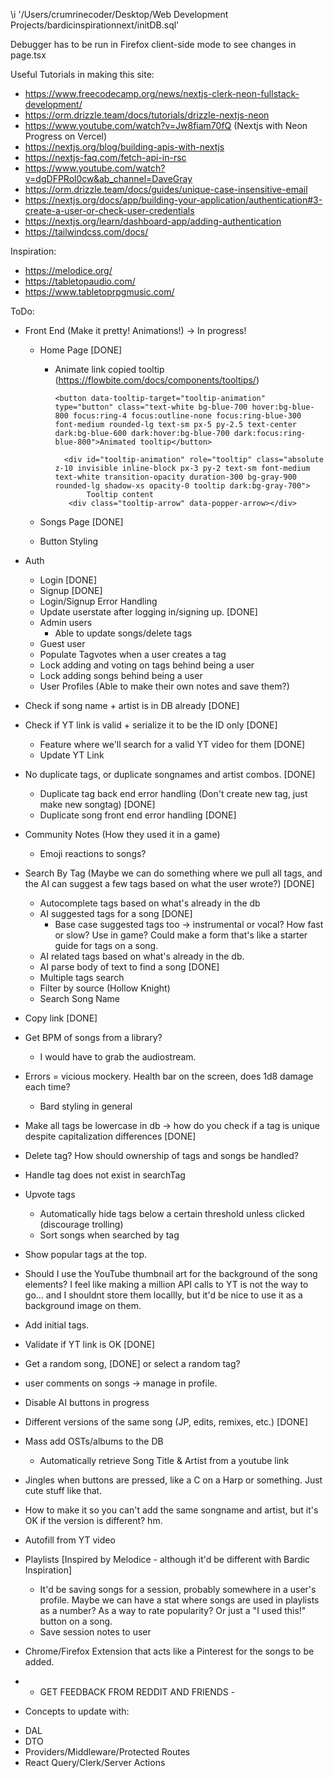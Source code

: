 \i '/Users/crumrinecoder/Desktop/Web Development Projects/bardicinspirationnext/initDB.sql'

Debugger has to be run in Firefox client-side mode to see changes in page.tsx

Useful Tutorials in making this site:

- https://www.freecodecamp.org/news/nextjs-clerk-neon-fullstack-development/
- https://orm.drizzle.team/docs/tutorials/drizzle-nextjs-neon
- https://www.youtube.com/watch?v=Jw8fiam70fQ (Nextjs with Neon Progress on Vercel)
- https://nextjs.org/blog/building-apis-with-nextjs
- https://nextjs-faq.com/fetch-api-in-rsc
- https://www.youtube.com/watch?v=dgDFPRol0cw&ab_channel=DaveGray
- https://orm.drizzle.team/docs/guides/unique-case-insensitive-email
- https://nextjs.org/docs/app/building-your-application/authentication#3-create-a-user-or-check-user-credentials
- https://nextjs.org/learn/dashboard-app/adding-authentication
- https://tailwindcss.com/docs/

Inspiration:

- https://melodice.org/
- https://tabletopaudio.com/
- https://www.tabletoprpgmusic.com/

ToDo:

- Front End (Make it pretty! Animations!)
  -> In progress!

  - Home Page [DONE]

    - Animate link copied tooltip (https://flowbite.com/docs/components/tooltips/)

      ```
      <button data-tooltip-target="tooltip-animation" type="button" class="text-white bg-blue-700 hover:bg-blue-800 focus:ring-4 focus:outline-none focus:ring-blue-300 font-medium rounded-lg text-sm px-5 py-2.5 text-center dark:bg-blue-600 dark:hover:bg-blue-700 dark:focus:ring-blue-800">Animated tooltip</button>

        <div id="tooltip-animation" role="tooltip" class="absolute z-10 invisible inline-block px-3 py-2 text-sm font-medium text-white transition-opacity duration-300 bg-gray-900 rounded-lg shadow-xs opacity-0 tooltip dark:bg-gray-700">
             Tooltip content
         <div class="tooltip-arrow" data-popper-arrow></div>
      ```
   - Songs Page [DONE]

   - Button Styling 

* Auth
  - Login [DONE]
  - Signup [DONE]
  - Login/Signup Error Handling
  - Update userstate after logging in/signing up. [DONE]
  - Admin users
    - Able to update songs/delete tags
  - Guest user
  - Populate Tagvotes when a user creates a tag
  - Lock adding and voting on tags behind being a user
  - Lock adding songs behind being a user
  - User Profiles (Able to make their own notes and save them?)
* Check if song name + artist is in DB already [DONE]
* Check if YT link is valid + serialize it to be the ID only [DONE]
  - Feature where we'll search for a valid YT video for them [DONE]
  - Update YT Link
* No duplicate tags, or duplicate songnames and artist combos. [DONE]
  - Duplicate tag back end error handling (Don't create new tag, just make new songtag) [DONE]
  - Duplicate song front end error handling [DONE]
* Community Notes (How they used it in a game)
  - Emoji reactions to songs?
* Search By Tag (Maybe we can do something where we pull all tags, and the AI can suggest a few tags based on what the user wrote?) [DONE]
  - Autocomplete tags based on what's already in the db
  - AI suggested tags for a song [DONE]
    - Base case suggested tags too -> instrumental or vocal? How fast or slow? Use in game? Could make a form that's like a starter guide for tags on a song.
  - AI related tags based on what's already in the db.
  - AI parse body of text to find a song [DONE]
  - Multiple tags search
  - Filter by source (Hollow Knight)
  - Search Song Name
* Copy link [DONE]
* Get BPM of songs from a library?
  - I would have to grab the audiostream.
* Errors = vicious mockery. Health bar on the screen, does 1d8 damage each time?
  - Bard styling in general
* Make all tags be lowercase in db -> how do you check if a tag is unique despite capitalization differences [DONE]
* Delete tag? How should ownership of tags and songs be handled?
* Handle tag does not exist in searchTag
* Upvote tags
  - Automatically hide tags below a certain threshold unless clicked (discourage trolling)
  - Sort songs when searched by tag
* Show popular tags at the top.
* Should I use the YouTube thumbnail art for the background of the song elements? I feel like making a million API calls to YT is not the way to go... and I shouldnt store them locallly, but it'd be nice to use it as a background image on them.
* Add initial tags.
* Validate if YT link is OK [DONE]
* Get a random song, [DONE] or select a random tag?
* user comments on songs -> manage in profile.
* Disable AI buttons in progress
* Different versions of the same song (JP, edits, remixes, etc.) [DONE]
* Mass add OSTs/albums to the DB
  - Automatically retrieve Song Title & Artist from a youtube link
* Jingles when buttons are pressed, like a C on a Harp or something. Just cute stuff like that. 
* How to make it so you can't add the same songname and artist, but it's OK if the version is different? hm.
* Autofill from YT video

* Playlists [Inspired by Melodice - although it'd be different with Bardic Inspiration]
  - It'd be saving songs for a session, probably somewhere in a user's profile. Maybe we can have a stat where songs are used in playlists as a number? As a way to rate popularity? Or just a "I used this!" button on a song.
  - Save session notes to user
* Chrome/Firefox Extension that acts like a Pinterest for the songs to be added.

* - GET FEEDBACK FROM REDDIT AND FRIENDS -

* Concepts to update with:

- DAL
- DTO
- Providers/Middleware/Protected Routes
- React Query/Clerk/Server Actions

```

```

